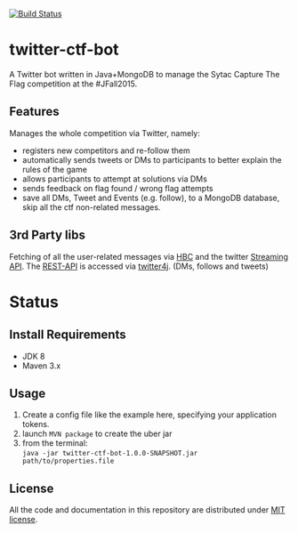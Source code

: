 [![Build Status](https://semaphoreci.com/api/v1/projects/b0913859-9af4-4f2f-a727-223ce7010c4e/588384/badge.svg)](https://semaphoreci.com/skuro/twitter-ctf-bot)

# twitter-ctf-bot
A Twitter bot written in Java+MongoDB to manage the Sytac Capture The Flag competition at the #JFall2015.

## Features
Manages the whole competition via Twitter, namely:

- registers new competitors and re-follow them
- automatically sends tweets or DMs to participants to better explain the rules of the game
- allows participants to attempt at solutions via DMs
- sends feedback on flag found / wrong flag attempts
- save all DMs, Tweet and Events (e.g. follow), to a MongoDB database, skip all the ctf non-related messages.

## 3rd Party libs
Fetching of all the user-related messages via [HBC](https://github.com/twitter/hbc) and the twitter [Streaming API](https://dev.twitter.com/streaming/overview).
The [REST-API](https://dev.twitter.com/rest/public) is accessed via [twitter4j](https://github.com/yusuke/twitter4j/).
(DMs, follows and tweets)
# Status

## Install Requirements
* JDK 8
* Maven 3.x

## Usage
1. Create a config file like the example here, specifying your application tokens.
2. launch `MVN package` to create the uber jar
3. from the terminal:    
    `java -jar twitter-ctf-bot-1.0.0-SNAPSHOT.jar path/to/properties.file`

## License
All the code and documentation in this repository are distributed under [MIT license](https://opensource.org/licenses/MIT).
